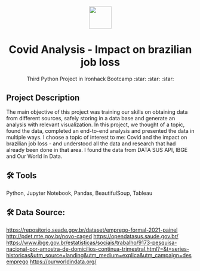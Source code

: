 <h1 align="center"><img src="https://bit.ly/2VnXWr2" width="60">

<h1 align="center">Covid Analysis - Impact on brazilian job loss</h1>

<p align="center"> Third Python Project in Ironhack Bootcamp :star: :star: :star:
</h1>
<a name="project-description"></a>

## Project Description

The main objective of this project was training our skills on obtaining data from different sources, safely storing in a data base and generate an analysis with relevant visualization.
In this project, we thought of a topic, found the data, completed an end-to-end analysis and presented the data in multiple ways. 
I choose a topic of interest to me: Covid and the impact on brazilian job loss - and understood all the data and research that had already been done in that area. I found the data from DATA SUS API, IBGE and Our World in Data.

## 🛠 Tools

Python, Jupyter Notebook, Pandas, BeautifulSoup, Tableau

## 🛠 Data Source:
https://repositorio.seade.gov.br/dataset/emprego-formal-2021-painel
http://pdet.mte.gov.br/novo-caged
https://opendatasus.saude.gov.br/
https://www.ibge.gov.br/estatisticas/sociais/trabalho/9173-pesquisa-nacional-por-amostra-de-domicilios-continua-trimestral.html?=&t=series-historicas&utm_source=landing&utm_medium=explica&utm_campaign=desemprego
https://ourworldindata.org/
